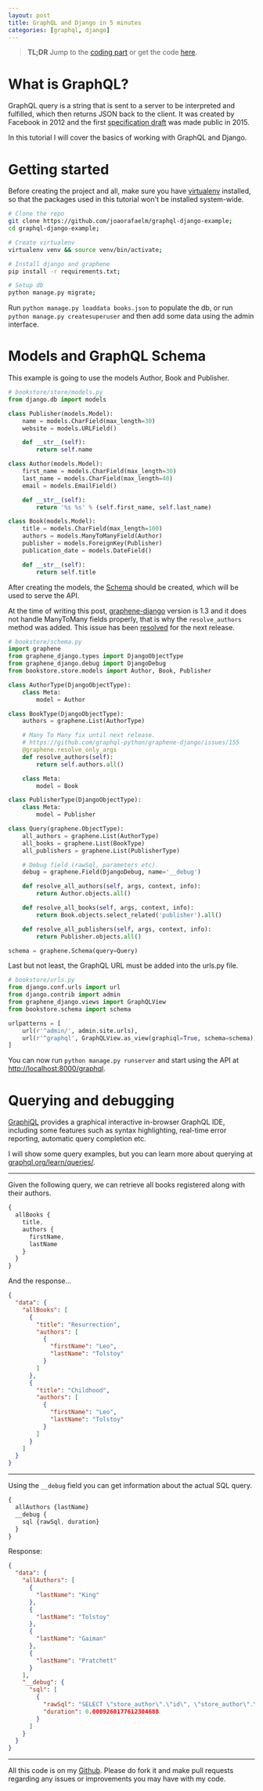```yaml
---
layout: post
title: GraphQL and Django in 5 minutes
categories: [graphql, django]
---
```


> **TL;DR** Jump to the [coding part](#models-and-graphql-schema) or get the code [here](https://github.com/joaorafaelm/graphql-django-example).

# What is GraphQL?
GraphQL query is a string that is sent to a server to be interpreted and fulfilled, which then returns JSON back to the client.
It was created by Facebook in 2012 and the first [specification draft](http://facebook.github.io/graphql/) was made public in 2015.

In this tutorial I will cover the basics of working with GraphQL and Django.

# Getting started
Before creating the project and all, make sure you have [virtualenv](https://virtualenv.pypa.io/en/stable/) installed, so that the packages used in this tutorial won't be installed system-wide.

```bash
# Clone the repo
git clone https://github.com/joaorafaelm/graphql-django-example;
cd graphql-django-example;

# Create virtualenv
virtualenv venv && source venv/bin/activate;

# Install django and graphene
pip install -r requirements.txt;

# Setup db
python manage.py migrate;
```

Run `python manage.py loaddata books.json` to populate the db, or run `python manage.py createsuperuser` and then add some data using the admin interface.

# Models and GraphQL Schema
This example is going to use the models Author, Book and Publisher.
```python
# bookstore/store/models.py
from django.db import models

class Publisher(models.Model):
    name = models.CharField(max_length=30)
    website = models.URLField()

    def __str__(self):
        return self.name

class Author(models.Model):
    first_name = models.CharField(max_length=30)
    last_name = models.CharField(max_length=40)
    email = models.EmailField()

    def __str__(self):
        return '%s %s' % (self.first_name, self.last_name)

class Book(models.Model):
    title = models.CharField(max_length=100)
    authors = models.ManyToManyField(Author)
    publisher = models.ForeignKey(Publisher)
    publication_date = models.DateField()

    def __str__(self):
        return self.title
```

After creating the models, the [Schema](http://graphql.org/learn/schema/#type-language) should be created, which will be used to serve the API.

At the time of writing this post, [graphene-django](https://github.com/graphql-python/graphene-django) version is 1.3 and it does not handle ManyToMany fields properly, that is why the `resolve_authors` method was added. This issue has been [resolved](https://github.com/graphql-python/graphene-django/issues/155) for the next release.

```python
# bookstore/schema.py
import graphene
from graphene_django.types import DjangoObjectType
from graphene_django.debug import DjangoDebug
from bookstore.store.models import Author, Book, Publisher

class AuthorType(DjangoObjectType):
    class Meta:
        model = Author

class BookType(DjangoObjectType):
    authors = graphene.List(AuthorType)

    # Many To Many fix until next release.
    # https://github.com/graphql-python/graphene-django/issues/155
    @graphene.resolve_only_args
    def resolve_authors(self):
        return self.authors.all()

    class Meta:
        model = Book

class PublisherType(DjangoObjectType):
    class Meta:
        model = Publisher

class Query(graphene.ObjectType):
    all_authors = graphene.List(AuthorType)
    all_books = graphene.List(BookType)
    all_publishers = graphene.List(PublisherType)

    # Debug field (rawSql, parameters etc).
    debug = graphene.Field(DjangoDebug, name='__debug')

    def resolve_all_authors(self, args, context, info):
        return Author.objects.all()

    def resolve_all_books(self, args, context, info):
        return Book.objects.select_related('publisher').all()

    def resolve_all_publishers(self, args, context, info):
        return Publisher.objects.all()

schema = graphene.Schema(query=Query)
```
Last but not least, the GraphQL URL must be added into the urls.py file.

```python
# bookstore/urls.py
from django.conf.urls import url
from django.contrib import admin
from graphene_django.views import GraphQLView
from bookstore.schema import schema

urlpatterns = [
    url(r'^admin/', admin.site.urls),
    url(r'^graphql', GraphQLView.as_view(graphiql=True, schema=schema)),
]
```
You can now run `python manage.py runserver` and start using the API at [http://localhost:8000/graphql](http://localhost:8000/graphql).

# Querying and debugging
[GraphiQL](https://github.com/graphql/graphiql) provides a graphical interactive in-browser GraphQL IDE, including some features such as syntax highlighting, real-time error reporting, automatic query completion etc.

I will show some query examples, but you can learn more about querying at [graphql.org/learn/queries/](http://graphql.org/learn/queries/).

---

Given the following query, we can retrieve all books registered along with their authors.
```javascript
{
  allBooks {
    title,
    authors {
      firstName,
      lastName
    }
  }
}
```
And the response...
```json
{
  "data": {
    "allBooks": [
      {
        "title": "Resurrection",
        "authors": [
          {
            "firstName": "Leo",
            "lastName": "Tolstoy"
          }
        ]
      },
      {
        "title": "Childhood",
        "authors": [
          {
            "firstName": "Leo",
            "lastName": "Tolstoy"
          }
        ]
      }
    ]
  }
}
```

---
Using the `__debug` field you can get information about the actual SQL query.
```javascript
{
  allAuthors {lastName}
  __debug {
    sql {rawSql, duration}
  }
}
```
Response:
```json
{
  "data": {
    "allAuthors": [
      {
        "lastName": "King"
      },
      {
        "lastName": "Tolstoy"
      },
      {
        "lastName": "Gaiman"
      },
      {
        "lastName": "Pratchett"
      }
    ],
    "__debug": {
      "sql": [
        {
          "rawSql": "SELECT \"store_author\".\"id\", \"store_author\".\"first_name\", \"store_author\".\"last_name\", \"store_author\".\"email\" FROM \"store_author\"",
          "duration": 0.0009260177612304688
        }
      ]
    }
  }
}
```

---

All this code is on my [Github](https://github.com/joaorafaelm/graphql-django-example/). Please do fork it and make pull requests regarding any issues or improvements you may have with my code.
